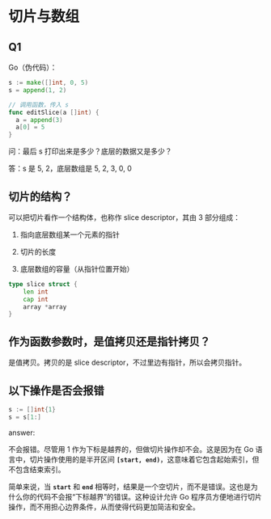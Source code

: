 # 切片与数组

## Q1

Go（伪代码）：

```go
s := make([]int, 0, 5)
s = append(1, 2)

// 调用函数，传入 s
func editSlice(a []int) {
  a = append(3)
  a[0] = 5
}
```

问：最后 s 打印出来是多少？底层的数据又是多少？

答：s 是 5, 2，底层数组是 5, 2, 3, 0, 0

## 切片的结构？

可以把切片看作一个结构体，也称作 slice descriptor，其由 3 部分组成：

1. 指向底层数组某一个元素的指针

2. 切片的长度

3. 底层数组的容量（从指针位置开始）

```go
type slice struct {
    len int
    cap int
    array *array
}
```

## 作为函数参数时，是值拷贝还是指针拷贝？

是值拷贝。拷贝的是 slice descriptor，不过里边有指针，所以会拷贝指针。

## 以下操作是否会报错

```go
s := []int{1}
s = s[1:]
```

answer:

不会报错。尽管用 1 作为下标是越界的，但做切片操作却不会。这是因为在 Go 语言中，切片操作使用的是半开区间 **`[start, end)`**，这意味着它包含起始索引，但不包含结束索引。

简单来说，当 **`start`** 和 **`end`** 相等时，结果是一个空切片，而不是错误。这也是为什么你的代码不会报“下标越界”的错误。这种设计允许 Go 程序员方便地进行切片操作，而不用担心边界条件，从而使得代码更加简洁和安全。